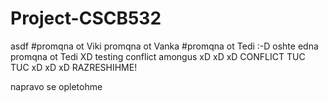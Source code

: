 # Project-CSCB532



asdf
#promqna ot Viki
promqna ot Vanka 
#promqna ot Tedi :-D
oshte edna promqna ot Tedi XD
testing conflict
amongus
xD xD xD
CONFLICT TUC TUC
xD xD xD
RAZRESHIHME!


napravo se opletohme

